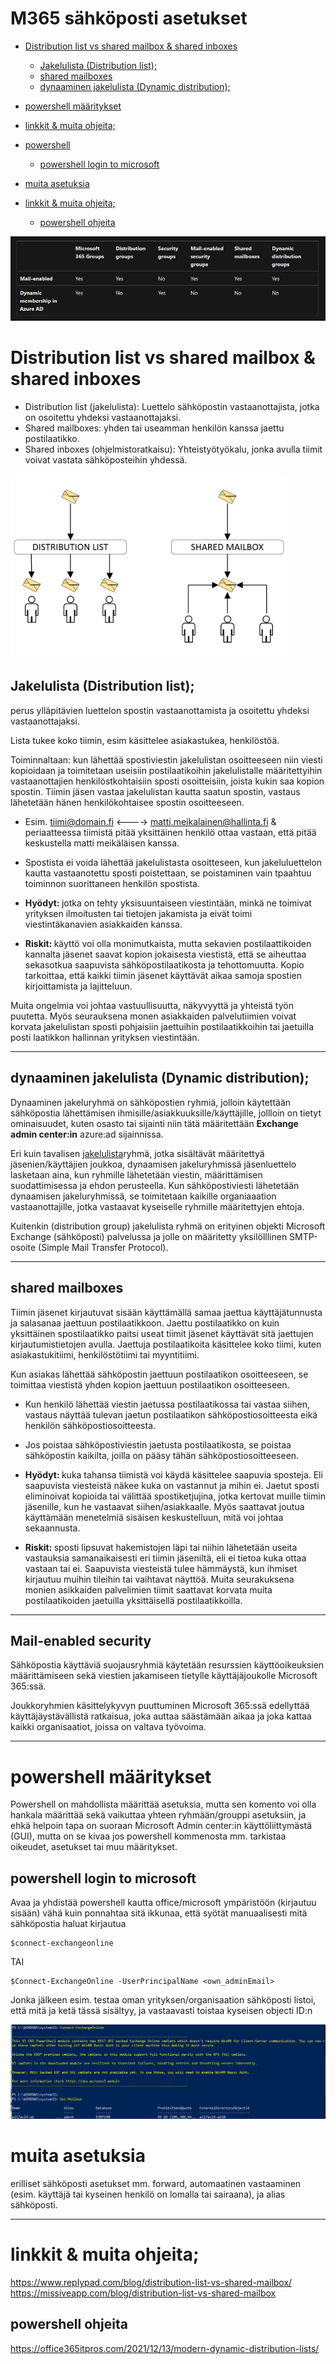# M365 sähköposti asetukset

- [Distribution list vs shared mailbox & shared inboxes ](#distribution-list-vs-shared-mailbox--shared-inboxes)
    * [Jakelulista (Distribution list);](#jakelulista-distribution-list)
    * [shared mailboxes](#shared-mailboxes)
    * [dynaaminen jakelulista (Dynamic distribution);](#dynaaminen-jakelulista-dynamic-distribution)

- [powershell määritykset](#powershell-määritykset)
- [linkkit & muita ohjeita;](#linkkit--muita-ohjeita)
- [powershell](#powershell)
    * [powershell login to microsoft ](#powershell-login-to-microsoft)
    
- [muita asetuksia](#muita-asetuksia)

- [linkkit & muita ohjeita;](#linkkit--muita-ohjeita)
    * [powershell ohjeita](#powershell-ohjeita)

![Alt text](images/m365_groups_table.PNG)

# Distribution list vs shared mailbox & shared inboxes 

- Distribution list (jakelulista): Luettelo sähköpostin vastaanottajista, jotka on osoitettu yhdeksi vastaanottajaksi. 
- Shared mailboxes: yhden tai useamman henkilön kanssa jaettu postilaatikko. 
- Shared inboxes (ohjelmistoratkaisu): Yhteistyötyökalu, jonka avulla tiimit voivat vastata sähköposteihin yhdessä.

![Alt text](images/GetImage.png)

## Jakelulista (Distribution list);

perus ylläpitävien luettelon spostin vastaanottamista ja osoitettu yhdeksi vastaanottajaksi. 

Lista tukee koko tiimin, esim käsittelee asiakastukea, henkilöstöä.  

Toiminnaltaan: kun lähettää spostiviestin jakelulistan osoitteeseen niin viesti kopioidaan ja toimitetaan useisiin postilaatikoihin jakelulistalle määritettyihin vastaanottajien henkilöstkohtaisiin sposti osoitteisiin, joista kukin saa kopion spostin. Tiimin jäsen vastaa jakelulistan kautta saatun spostin, vastaus lähetetään hänen henkilökohtaisee spostin osoitteeseen. 

- Esim. tiimi@domain.fi <----> matti.meikalainen@hallinta.fi & periaatteessa tiimistä pitää yksittäinen henkilö ottaa vastaan, että pitää keskustella matti meikäläisen kanssa.  
- Spostista ei voida lähettää jakelulistasta osoitteseen, kun jakeluluettelon kautta vastaanotettu sposti poistettaan, se poistaminen vain tpaahtuu toiminnon suorittaneen henkilön spostista. 

- <b> Hyödyt: </b> jotka on tehty yksisuuntaiseen viestintään, minkä ne toimivat yrityksen ilmoitusten tai tietojen jakamista ja eivät toimi viestintäkanavien asiakkaiden kanssa. 

- <b> Riskit: </b> käyttö voi olla monimutkaista, mutta sekavien postilaattikoiden kannalta  jäsenet saavat kopion jokaisesta viestistä, että se aiheuttaa sekasotkua saapuvista sähköpostilaatikosta ja tehottomuutta. Kopio tarkoittaa, että kaikki tiimin jäsenet käyttävät aikaa samoja spostien kirjoittamista ja lajitteluun.  

Muita ongelmia voi johtaa vastuullisuutta, näkyvyyttä ja yhteistä työn puutetta. Myös seurauksena monen asiakkaiden palvelutiimien voivat korvata jakelulistan sposti pohjaisiin jaettuihin postilaatikkoihin tai jaetuilla posti laatikkon hallinnan yrityksen viestintään. 

<hr>

## dynaaminen jakelulista (Dynamic distribution);

Dynaaminen jakeluryhmä on sähköpostien ryhmiä, jolloin käytettään sähköpostia lähettämisen ihmisille/asiakkuuksille/käyttäjille, jollloin on tietyt ominaisuudet, kuten osasto tai sijainti niin tätä määritettään <b>Exchange admin center:in</b> azure:ad sijainnissa. 

Eri kuin tavalisen <ins>jakelulista</ins>ryhmä, jotka sisältävät määritettyä jäsenien/käyttäjien joukkoa, dynaamisen jakeluryhmissä jäsenluettelo lasketaan aina, kun ryhmille lähetetään viestin, määrittämisen suodattimisessa ja ehdon perusteella. Kun sähköpostiviesti lähetetään dynaamisen jakeluryhmissä, se toimitetaan kaikille organiaaation vastaanottajille, jotka vastaavat kyseiselle ryhmille määritettyjen ehtoja. 

Kuitenkin (distribution group) jakelulista ryhmä on erityinen objekti Microsoft Exchange (sähköposti) palvelussa ja jolle on määritetty yksilölllinen SMTP-osoite (Simple Mail Transfer Protocol).

<hr> 

## shared mailboxes

Tiimin jäsenet kirjautuvat sisään käyttämällä samaa jaettua käyttäjätunnusta ja salasanaa jaettuun postilaatikkoon. 
Jaettu postilaatikko on kuin yksittäinen spostilaatikko paitsi useat tiimit jäsenet käyttävät sitä jaettujen kirjautumistietojen avulla. 
Jaettuja postilaatikoita käsittelee koko tiimi, kuten asiakastukitiimi, henkilöstötiimi tai myyntitiimi. 

Kun asiakas lähettää sähköpostin jaettuun postilaatikon osoitteeseen, se toimittaa viestistä yhden kopion jaettuun postilaatikon osoitteeseen. 

- Kun henkilö lähettää viestin jaetussa postilaatikossa tai vastaa siihen, vastaus näyttää tulevan jaetun postilaatikon sähköpostiosoitteesta eikä henkilön sähköpostiosoitteesta. 

- Jos poistaa sähköpostiviestin jaetusta postilaatikosta, se poistaa sähköpostin kaikilta, joilla on pääsy tähän sähköpostiosoitteeseen. 

- <b> Hyödyt: </b> kuka tahansa tiimistä voi käydä käsittelee saapuvia sposteja. Eli saapuvista viesteistä näkee kuka on vastannut ja mihin ei. 
Jaetut sposti eliminoivat kopioida tai välittää spostiketjujina, jotka kertovat muille tiimin jäsenille, kun he vastaavat siihen/asiakkaalle. Myös saattavat joutua käyttämään menetelmiä sisäisen keskustelluun, mitä voi johtaa sekaannusta.  

- <b> Riskit: </b> sposti lipsuvat hakemistojen läpi tai niihin lähetetään useita vastauksia samanaikaisesti eri tiimin jäseniltä, eli ei tietoa kuka ottaa vastaan tai ei. Saapuvista viesteistä tulee hämmäystä, kun ihmiset kirjautuu muihin tileihin tai vaihtavat näyttöä. 
Muita seurakuksena monien asikkaiden palvelimien tiimit saattavat korvata muita postilaatikoiden jaetuilla yksittäisellä postilaatikkoilla. 
<hr>

## Mail-enabled security

Sähköpostia käyttäviä suojausryhmiä käytetään resurssien käyttöoikeuksien määrittämiseen sekä viestien jakamiseen tietylle käyttäjäjoukolle Microsoft 365:ssä.

Joukkoryhmien käsittelykyvyn puuttuminen Microsoft 365:ssä edellyttää käyttäjäystävällistä ratkaisua, joka auttaa säästämään aikaa ja joka kattaa kaikki organisaatiot, joissa on valtava työvoima.

<hr> 

# powershell määritykset

Powershell on mahdollista määrittää asetuksia, mutta sen komento voi olla hankala määrittää sekä vaikuttaa yhteen ryhmään/grouppi asetuksiin, ja ehkä helpoin tapa on suoraan Microsoft Admin center:in käyttöliittymästä (GUI), mutta on se kivaa jos powershell kommenosta mm. tarkistaa oikeudet, asetukset tai muu määritykset.

## powershell login to microsoft 

Avaa ja yhdistää powershell kautta office/microsoft ympäristöön (kirjautuu sisään) 
vähä kuin ponnahtaa sitä ikkunaa, että syötät manuaalisesti mitä sähköpostia haluat kirjautua
```
$connect-exchangeonline 
```

TAI 

```
$Connect-ExchangeOnline -UserPrincipalName <own_adminEmail> 
```

Jonka jälkeen esim. testaa oman yrityksen/organisaation sähköposti listoi, että mitä ja ketä tässä sisältyy, ja vastaavasti toistaa kyseisen objecti ID:n

![Alt text](images/powershell-connectExchange-1.png)

# muita asetuksia

erilliset sähköposti asetukset mm. forward, automaatinen vastaaminen (esim. käyttäjä tai kyseinen henkilö on lomalla tai sairaana), ja alias sähköposti.


<hr> 

# linkkit & muita ohjeita;

https://www.replypad.com/blog/distribution-list-vs-shared-mailbox/ <br>
https://missiveapp.com/blog/distribution-list-vs-shared-mailbox  <br>


## powershell ohjeita
https://office365itpros.com/2021/12/13/modern-dynamic-distribution-lists/
